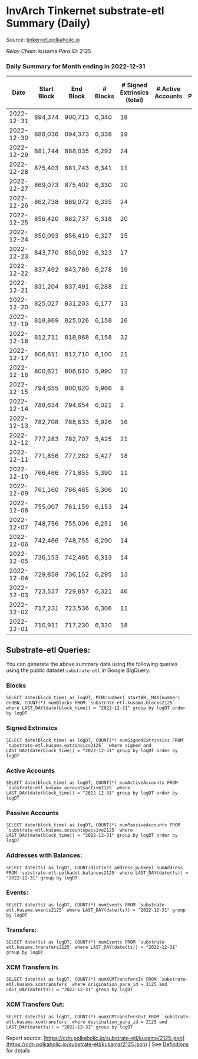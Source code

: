 # InvArch Tinkernet substrate-etl Summary (Daily)

_Source_: [tinkernet.polkaholic.io](https://tinkernet.polkaholic.io)

*Relay Chain*: kusama
*Para ID*: 2125



### Daily Summary for Month ending in 2022-12-31


| Date | Start Block | End Block | # Blocks | # Signed Extrinsics (total) | # Active Accounts | # Passive | # New | # Addresses with Balances | # Events | # Transfers | # XCM Transfers In | # XCM Transfers Out | Issues | 
| ---- | ----------- | --------- | -------- | --------------------------- | ----------------- | --------- | ----- | ------------------------- | -------- | ----------- | ------------------ | ------------------- | ------ |
| 2022-12-31 | 894,374 | 900,713 | 6,340 | 18 |  |  |  | 1,808 | 13,255 | 440  | 1  | 1  |  |
| 2022-12-30 | 888,036 | 894,373 | 6,338 | 19 |  |  |  | 1,808 | 13,259 | 422  | 5  | 6  |  |
| 2022-12-29 | 881,744 | 888,035 | 6,292 | 24 |  |  |  | 1,807 | 13,197 | 422  | 5  | 6  |  |
| 2022-12-28 | 875,403 | 881,743 | 6,341 | 11 |  |  |  | 1,807 | 13,051 | 270  | 5  | 1  |  |
| 2022-12-27 | 869,073 | 875,402 | 6,330 | 20 |  |  |  | 1,806 | 13,313 | 482  | 4  | 10  |  |
| 2022-12-26 | 862,738 | 869,072 | 6,335 | 24 |  |  |  | 1,805 | 13,444 | 588  | 3  | 6  |  |
| 2022-12-25 | 856,420 | 862,737 | 6,318 | 20 |  |  |  | 1,805 | 13,280 | 482  | 3  | 5  |  |
| 2022-12-24 | 850,093 | 856,419 | 6,327 | 15 |  |  |  | 1,805 | 13,139 | 373  | 1  | 1  |  |
| 2022-12-23 | 843,770 | 850,092 | 6,323 | 17 |  |  |  | 1,802 | 13,125 | 341  | 3  | 3  |  |
| 2022-12-22 | 837,492 | 843,769 | 6,278 | 19 |  |  |  | 1,802 | 13,140 | 410  | 9  | 7  |  |
| 2022-12-21 | 831,204 | 837,491 | 6,288 | 21 |  |  |  | 1,801 | 13,246 | 489  | 7  | 6  |  |
| 2022-12-20 | 825,027 | 831,203 | 6,177 | 13 |  |  |  | 1,801 | 12,760 | 309  | 1  | 1  |  |
| 2022-12-19 | 818,869 | 825,026 | 6,158 | 16 |  |  |  | 1,801 | 12,816 | 367  | 2  | 1  |  |
| 2022-12-18 | 812,711 | 818,868 | 6,158 | 32 |  |  |  |  | 13,171 | 609  | 3  | 7  |  |
| 2022-12-17 | 806,611 | 812,710 | 6,100 | 21 |  |  |  |  | 12,805 | 430  | 7  | 5  |  |
| 2022-12-16 | 800,621 | 806,610 | 5,990 | 12 |  |  |  |  | 12,401 | 327  |   | 3  |  |
| 2022-12-15 | 794,655 | 800,620 | 5,966 | 8 |  |  |  |  | 12,220 | 222  |   | 4  |  |
| 2022-12-14 | 788,634 | 794,654 | 6,021 | 2 |  |  |  |  | 12,124 | 63  |   |   |  |
| 2022-12-13 | 782,708 | 788,633 | 5,926 | 16 |  |  |  | 1,793 | 12,349 | 374  | 1  | 4  |  |
| 2022-12-12 | 777,283 | 782,707 | 5,425 | 21 |  |  |  | 1,793 | 11,378 | 369  |   | 9  |  |
| 2022-12-11 | 771,856 | 777,282 | 5,427 | 18 |  |  |  |  | 11,427 | 438  | 1  | 4  |  |
| 2022-12-10 | 766,466 | 771,855 | 5,390 | 11 |  |  |  | 1,793 | 11,099 | 233  | 1  | 2  |  |
| 2022-12-09 | 761,160 | 766,465 | 5,306 | 10 |  |  |  | 1,793 | 10,976 | 286  |   | 2  |  |
| 2022-12-08 | 755,007 | 761,159 | 6,153 | 24 |  |  |  | 1,793 | 13,083 | 598  | 1  | 4  |  |
| 2022-12-07 | 748,756 | 755,006 | 6,251 | 16 |  |  |  | 1,793 | 12,967 | 326  | 5  | 5  |  |
| 2022-12-06 | 742,466 | 748,755 | 6,290 | 14 |  |  |  | 1,793 | 13,087 | 388  | 4  | 6  |  |
| 2022-12-05 | 736,153 | 742,465 | 6,313 | 14 |  |  |  | 1,793 | 13,107 | 372  |   | 4  |  |
| 2022-12-04 | 729,858 | 736,152 | 6,295 | 13 |  |  |  | 1,793 | 13,066 | 379  |   | 1  |  |
| 2022-12-03 | 723,537 | 729,857 | 6,321 | 46 |  |  |  | 1,793 | 13,641 | 665  |   | 8  |  |
| 2022-12-02 | 717,231 | 723,536 | 6,306 | 11 |  |  |  | 1,793 | 12,985 | 286  | 1  | 1  |  |
| 2022-12-01 | 710,911 | 717,230 | 6,320 | 18 |  |  |  | 1,793 | 13,170 | 387  | 2  | 6  |  |

## Substrate-etl Queries:
You can generate the above summary data using the following queries using the public dataset `substrate-etl` in Google BigQuery:


### Blocks
```
SELECT date(block_time) as logDT, MIN(number) startBN, MAX(number) endBN, COUNT(*) numBlocks FROM `substrate-etl.kusama.blocks2125`  where LAST_DAY(date(block_time)) = "2022-12-31" group by logDT order by logDT
```


### Signed Extrinsics
```
SELECT date(block_time) as logDT, COUNT(*) numSignedExtrinsics FROM `substrate-etl.kusama.extrinsics2125`  where signed and LAST_DAY(date(block_time)) = "2022-12-31" group by logDT order by logDT
```


### Active Accounts
```
SELECT date(block_time) as logDT, COUNT(*) numActiveAccounts FROM `substrate-etl.kusama.accountsactive2125` where LAST_DAY(date(block_time)) = "2022-12-31" group by logDT order by logDT
```


### Passive Accounts
```
SELECT date(block_time) as logDT, COUNT(*) numPassiveAccounts FROM `substrate-etl.kusama.accountspassive2125` where LAST_DAY(date(block_time)) = "2022-12-31" group by logDT order by logDT
```


### Addresses with Balances:
```
SELECT date(ts) as logDT, COUNT(distinct address_pubkey) numAddress FROM `substrate-etl.polkadot.balances2125` where LAST_DAY(date(ts)) = "2022-12-31" group by logDT
```


### Events:
```
SELECT date(ts) as logDT, COUNT(*) numEvents FROM `substrate-etl.kusama.events2125` where LAST_DAY(date(ts)) = "2022-12-31" group by logDT
```


### Transfers:
```
SELECT date(ts) as logDT, COUNT(*) numEvents FROM `substrate-etl.kusama.transfers2125` where LAST_DAY(date(ts)) = "2022-12-31" group by logDT
```


### XCM Transfers In:
```
SELECT date(ts) as logDT, COUNT(*) numXCMTransfersIn FROM `substrate-etl.kusama.xcmtransfers` where origination_para_id = 2125 and LAST_DAY(date(ts)) = "2022-12-31" group by logDT
```


### XCM Transfers Out:
```
SELECT date(ts) as logDT, COUNT(*) numXCMTransfersOut FROM `substrate-etl.kusama.xcmtransfers` where destination_para_id = 2125 and LAST_DAY(date(ts)) = "2022-12-31" group by logDT
```



Report source: [https://cdn.polkaholic.io/substrate-etl/kusama/2125.json](https://cdn.polkaholic.io/substrate-etl/kusama/2125.json) | See [Definitions](/DEFINITIONS.md) for details
